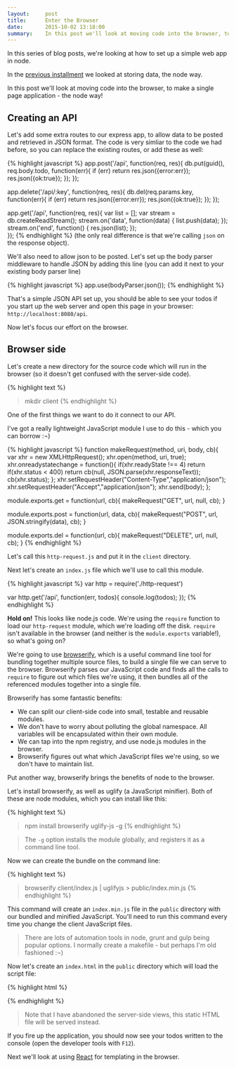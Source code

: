 ```yaml
---
layout:     post
title:      Enter the Browser
date:       2015-10-02 13:18:00
summary:    In this post we'll look at moving code into the browser, to make a single page application - the node way!
---
```


In this series of blog posts, we're looking at how to set up a simple web app in node.

In the [previous installment](http://richorama.github.io/2015/09/25/storing-data/) we looked at storing data, the node way.

In this post we'll look at moving code into the browser, to make a single page application - the node way!

## Creating an API

Let's add some extra routes to our express app, to allow data to be posted and retrieved in JSON format. The code is very simliar to the code we had before, so you can replace the existing routes, or add these as well:

{% highlight javascript %}
app.post('/api', function(req, res){
  db.put(guid(), req.body.todo, function(err){
    if (err) return res.json({error:err});
    res.json({ok:true});
  });
});

app.delete('/api/:key', function(req, res){
  db.del(req.params.key, function(err){
    if (err) return res.json({error:err});
    res.json({ok:true});
  });
});

app.get('/api', function(req, res){
  var list = [];
  var stream = db.createReadStream();
  stream.on('data', function(data) {
    list.push(data);
  });
  stream.on('end', function() {
    res.json(list);
  });  
});
{% endhighlight %}
(the only real difference is that we're calling `json` on the response object).

We'll also need to allow json to be posted. Let's set up the body parser middleware to handle JSON by adding this line (you can add it next to your existing  body parser line)

{% highlight javascript %}
app.use(bodyParser.json());
{% endhighlight %}

That's a simple JSON API set up, you should be able to see your todos if you start up the web server and open this page in your browser: `http://localhost:8080/api`.

Now let's focus our effort on the browser.

## Browser side

Let's create a new directory for the source code which will run in the browser (so it doesn't get confused with the server-side code). 

{% highlight text %}
> mkdir client
{% endhighlight %}

One of the first things we want to do it connect to our API.

I've got a really lightweight JavaScript module I use to do this - which you can borrow :¬)

{% highlight javascript %}
function makeRequest(method, uri, body, cb){
    var xhr = new XMLHttpRequest();
    xhr.open(method, uri, true);
    xhr.onreadystatechange = function(){
      if(xhr.readyState !== 4) return
      if(xhr.status < 400) return cb(null, JSON.parse(xhr.responseText));
      cb(xhr.status); 
    };
    xhr.setRequestHeader("Content-Type","application/json");
    xhr.setRequestHeader("Accept","application/json");
    xhr.send(body);
};

module.exports.get = function(url, cb){
  makeRequest("GET", url, null, cb);
}

module.exports.post = function(url, data, cb){
  makeRequest("POST", url, JSON.stringify(data), cb);
}

module.exports.del = function(url, cb){
  makeRequest("DELETE", url, null, cb);
}
{% endhighlight %}

Let's call this `http-request.js` and put it in the `client` directory.

Next let's create an `index.js` file which we'll use to call this module.

{% highlight javascript %}
var http = require('./http-request')

var http.get('/api', function(err, todos){
  console.log(todos);
});
{% endhighlight %}

__Hold on!__ This looks like node.js code. We're using the `require` function to load our `http-request` module, which we're loading off the disk. `require` isn't available in the browser (and neither is the `module.exports` variable!), so what's going on?

We're going to use [browserify](http://browserify.org/), which is a useful command line tool for bundling together multiple source files, to build a single file we can serve to the browser. Browserify parses our JavaScript code and finds all the calls to `require` to figure out which files we're using, it then bundles all of the referenced modules together into a single file. 

Browserify has some fantastic benefits:

 * We can split our client-side code into small, testable and reusable modules.
 * We don't have to worry about polluting the global namespace. All variables will be encapsulated within their own module.
 * We can tap into the npm registry, and use node.js modules in the browser.
 * Browserify figures out what which JavaScript files we're using, so we don't have to maintain list.

Put another way, browserify brings the benefits of node to the browser.

Let's install browserify, as well as uglify (a JavaScript minifier). Both of these are node modules, which you can install like this:

{% highlight text %}
> npm install browserify uglify-js -g
{% endhighlight %}

> The `-g` option installs the module globally, and registers it as a command line tool.

Now we can create the bundle on the command line:

{% highlight text %}
> browserify client/index.js | uglifyjs > public/index.min.js
{% endhighlight %}

This command will create an `index.min.js` file in the `public` directory with our bundled and minified JavaScript. You'll need to run this command every time you change the client JavaScript files.

> There are lots of automation tools in node, grunt and gulp being popular options. I normally create a makefile - but perhaps I'm old fashioned :¬)

Now let's create an `index.html` in the `public` directory which will load the script file:

{% highlight html %}
<!DOCTYPE html>
<html lang="en">
  <head>
    <meta charset="utf-8">
    <meta name="viewport" content="width=device-width, initial-scale=1.0">
    <link rel="stylesheet" href="//maxcdn.bootstrapcdn.com/bootstrap/3.3.5/css/bootstrap.min.css"></style>
  </head>
  <body>
    <div class="container" id="content"></div>
    <script src="index.min.js"></script>
  </body>
</html>
{% endhighlight %}

> Note that I have abandoned the server-side views, this static HTML file will be served instead.

If you fire up the application, you should now see your todos written to the console (open the developer tools with `F12`).

Next we'll look at using [React](https://facebook.github.io/react/) for templating in the browser.
